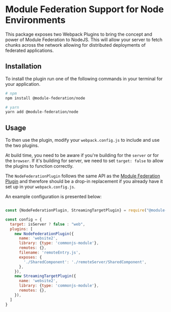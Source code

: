 # Module Federation Support for Node Environments

This package exposes two Webpack Plugins to bring the concept and power of Module Federation to NodeJS. This will allow your server to fetch chunks across the network allowing for distributed deployments of federated applications.

## Installation

To install the plugin run one of the following commands in your terminal for your application.

```bash
# npm
npm install @module-federation/node

# yarn
yarn add @module-federation/node
```

## Usage

To then use the plugin, modify your `webpack.config.js` to include and use the two plugins.

At build time, you need to be aware if you're building for the `server` or for the `browser`.
If it's building for server, we need to set `target: false` to allow the plugins to function correctly.

The `NodeFederationPlugin` follows the same API as the [Module Federation Plugin](https://webpack.js.org/plugins/module-federation-plugin) and therefore should be a drop-in replacement if you already have it set up in your `webpack.config.js`.

An example configuration is presented below:
```js

const {NodeFederationPlugin, StreamingTargetPlugin} = require("@module-federation/node");

const config = {
  target: isServer ? false : "web",
  plugins: [
    new NodeFederationPlugin({
      name: 'website2',
      library: {type: 'commonjs-module'},
      remotes: {},
      filename: 'remoteEntry.js',
      exposes: {
        './SharedComponent': './remoteServer/SharedComponent',
      },
    }),
    new StreamingTargetPlugin({
      name: 'website2',
      library: {type: 'commonjs-module'},
      remotes: {},
    }),
  ]
}
```
